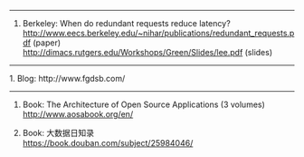 <hr>

1. Berkeley: When do redundant requests reduce latency?
<br>http://www.eecs.berkeley.edu/~nihar/publications/redundant_requests.pdf (paper)
<br>http://dimacs.rutgers.edu/Workshops/Green/Slides/lee.pdf (slides)

<hr>
1. Blog: http://www.fgdsb.com/

<hr>

1. Book: The Architecture of Open Source Applications (3 volumes)
<br>http://www.aosabook.org/en/

2. Book: 大数据日知录
<br>https://book.douban.com/subject/25984046/
